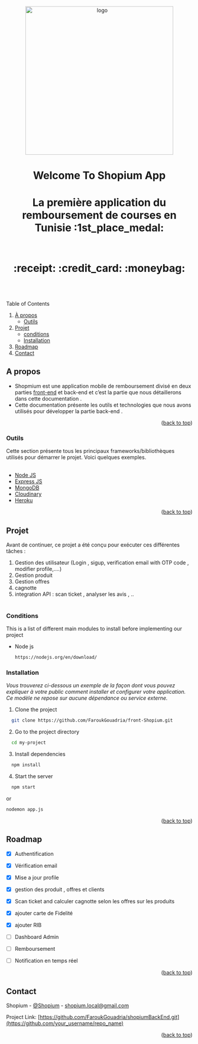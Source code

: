 <a name="readme-top"></a>
<!-- PROJECT LOGO -->
<br />
<div align="center">
  <img src="https://i.ibb.co/njkqjW7/17984.png" alt="logo" width="400" height="auto" />
  <h1>Welcome To Shopium App</h1>
  
  
  <h1 >La première application du remboursement de courses en Tunisie :1st_place_medal: </h1> 
  <br/>
  <h1 align="center"> :receipt: :credit_card: :moneybag: </h1> 
</div>

<div>
<br />
<br />
<br />
</div>

<!-- TABLE OF CONTENTS -->
  <summary>Table of Contents</summary>
  <ol>
    <li>
      <a href="#apropos">À propos</a>
      <ul>
        <li><a href="#outils">Outils</a></li>
      </ul>
    </li>
    <li>
      <a href="#projet">Projet</a>
      <ul>
        <li><a href="#conditions">conditions</a></li>
        <li><a href="#installation">Installation</a></li>
      </ul>
    </li>
    <li><a href="#roadmap">Roadmap</a></li>
    <li><a href="#contact">Contact</a></li>
  </ol>


<a name="apropos"></a>
<!-- ABOUT THE PROJECT -->
## A propos

* Shopmium est une application mobile de remboursement divisé en deux parties <a href="https://github.com/FaroukGouadria/front-Shopium.git">front-end</a> et <a name="readme-top"> back-end</a> et c’est la partie que nous détaillerons dans cette documentation .   
* Cette documentation présente les outils et technologies que nous avons utilisés pour développer la partie back-end .


<p align="right">(<a href="#readme-top">back to top</a>)</p>


<a name="outils"></a>
### Outils

Cette section présente tous les principaux frameworks/bibliothèques utilisés pour démarrer le projet. Voici quelques exemples.
<br />
<br />
  <ul>
    <li>
      <a href="https://nodejs.org" target="_blank" rel="noreferrer"> Node JS </a>
    </li>
    <li>
     <a href="https://expressjs.com" target="_blank" rel="noreferrer"> Express JS </a>
    </li>
     <li>
     <a href="https://www.mongodb.com/" target="_blank" rel="noreferrer"> MongoDB </a>
    </li>
     <li>
     <a href="https://cloudinary.com/" target="_blank" rel="noreferrer"> Cloudinary </a>
    </li>
     <li>
     <a href="https://id.heroku.com/login" target="_blank" rel="noreferrer"> Heroku </a>
    </li>
  </ul>

<p align="right">(<a href="#readme-top">back to top</a>)</p>

<a name="projet"></a>

<!-- GETTING STARTED -->
## Projet

Avant de continuer, ce projet a été conçu pour exécuter ces différentes tâches :
<br />
1. Gestion des utilisateur (Login , sigup, verification email with OTP code , modifier profile,....)
2. Gestion produit
3. Gestion offres 
4. cagnotte
5. integration API : scan ticket , analyser les avis , ..
<br /><br />
### Conditions

This is a list of different main modules to install before implementing our project
* Node js 
  ```sh
  https://nodejs.org/en/download/
  ```
### Installation

_Vous trouverez ci-dessous un exemple de la façon dont vous pouvez expliquer à votre public comment installer et configurer votre application. Ce modèle ne repose sur aucune dépendance ou service externe._

1. Clone the project

```bash
  git clone https://github.com/FaroukGouadria/front-Shopium.git
```

2. Go to the project directory

```bash
  cd my-project
```

3. Install dependencies

```bash
  npm install
```

4. Start the server

```bash
  npm start
```
or 
   ```bash
  nodemon app.js
```

<p align="right">(<a href="#readme-top">back to top</a>)</p>


## Roadmap

- [x] Authentification
- [x] Vérification email
- [x] Mise a jour profile 
- [x] gestion des produit , offres et clients
- [x] Scan ticket and calculer cagnotte selon les offres sur les produits
- [x] ajouter carte de Fidelité
- [x] ajouter RIB
- [ ] Dashboard Admin 
- [ ] Remboursement
- [ ] Notification en temps réel




<p align="right">(<a href="#readme-top">back to top</a>)</p>



<!-- CONTACT -->
## Contact

Shopium - [@Shopium](https://twitter.com/your_username) - shopium.local@gmail.com

Project Link: [https://github.com/FaroukGouadria/shopiumBackEnd.git](https://github.com/your_username/repo_name)

<p align="right">(<a href="#readme-top">back to top</a>)</p>






<!-- MARKDOWN LINKS & IMAGES -->
<!-- https://www.markdownguide.org/basic-syntax/#reference-style-links -->
[contributors-shield]: https://img.shields.io/github/contributors/othneildrew/Best-README-Template.svg?style=for-the-badge
[contributors-url]: https://github.com/othneildrew/Best-README-Template/graphs/contributors
[forks-shield]: https://img.shields.io/github/forks/othneildrew/Best-README-Template.svg?style=for-the-badge
[forks-url]: https://github.com/othneildrew/Best-README-Template/network/members
[stars-shield]: https://img.shields.io/github/stars/othneildrew/Best-README-Template.svg?style=for-the-badge
[stars-url]: https://github.com/othneildrew/Best-README-Template/stargazers
[issues-shield]: https://img.shields.io/github/issues/othneildrew/Best-README-Template.svg?style=for-the-badge
[issues-url]: https://github.com/othneildrew/Best-README-Template/issues
[license-shield]: https://img.shields.io/github/license/othneildrew/Best-README-Template.svg?style=for-the-badge
[license-url]: https://github.com/othneildrew/Best-README-Template/blob/master/LICENSE.txt
[linkedin-shield]: https://img.shields.io/badge/-LinkedIn-black.svg?style=for-the-badge&logo=linkedin&colorB=555
[linkedin-url]: https://linkedin.com/in/othneildrew
[product-screenshot]: images/screenshot.png
[Next.js]: https://img.shields.io/badge/next.js-000000?style=for-the-badge&logo=nextdotjs&logoColor=white
[Next-url]: https://nextjs.org/
[React.js]: https://img.shields.io/badge/React-20232A?style=for-the-badge&logo=react&logoColor=61DAFB
[React-url]: https://reactjs.org/
[Vue.js]: https://img.shields.io/badge/Vue.js-35495E?style=for-the-badge&logo=vuedotjs&logoColor=4FC08D
[Vue-url]: https://vuejs.org/
[Angular.io]: https://img.shields.io/badge/Angular-DD0031?style=for-the-badge&logo=angular&logoColor=white
[Angular-url]: https://angular.io/
[Svelte.dev]: https://img.shields.io/badge/Svelte-4A4A55?style=for-the-badge&logo=svelte&logoColor=FF3E00
[Svelte-url]: https://svelte.dev/
[Laravel.com]: https://img.shields.io/badge/Laravel-FF2D20?style=for-the-badge&logo=laravel&logoColor=white
[Laravel-url]: https://laravel.com
[Bootstrap.com]: https://img.shields.io/badge/Bootstrap-563D7C?style=for-the-badge&logo=bootstrap&logoColor=white
[Bootstrap-url]: https://getbootstrap.com
[JQuery.com]: https://img.shields.io/badge/jQuery-0769AD?style=for-the-badge&logo=jquery&logoColor=white
[JQuery-url]: https://jquery.com 
